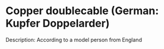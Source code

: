 # Copper doublecable (German: Kupfer Doppelarder)
Description: According to a model person from England

